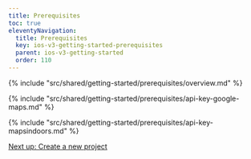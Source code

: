 ```yaml
---
title: Prerequisites
toc: true
eleventyNavigation:
  title: Prerequisites
  key: ios-v3-getting-started-prerequisites
  parent: ios-v3-getting-started
  order: 110
---
```


<!-- Overview -->
{% include "src/shared/getting-started/prerequisites/overview.md" %}

<!-- Google Maps API key -->
{% include "src/shared/getting-started/prerequisites/api-key-google-maps.md" %}

<!-- MapsIndoors API key -->
{% include "src/shared/getting-started/prerequisites/api-key-mapsindoors.md" %}

<p class="next-article"><a class="mi-button mi-button--outline" href="{{ site.url }}/ios/v3/getting-started/new-project/">Next up: Create a new project</a>
